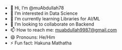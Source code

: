 - 👋 Hi, I’m @muAbdullah78
- 👀 I’m interested in Data Science
- 🌱 I’m currently learning Libraries for AI/ML
- 💞️ I’m looking to collaborate on Backend
- 📫 How to reach me: muabdullah9987@gmail.com
- 😄 Pronouns: He/Him
- ⚡ Fun fact: Hakuna Mathatha

<!---
muAbdullah78/muAbdullah78 is a ✨ special ✨ repository because its `README.md` (this file) appears on your GitHub profile.
You can click the Preview link to take a look at your changes.
--->
